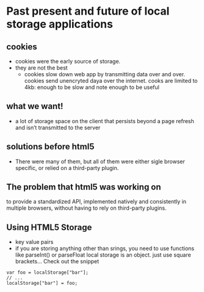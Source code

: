 # Past present and future of local storage applications

## cookies
- cookies were the early source of storage.
- they are not the best
  - cookies slow down web app by transmitting data over and over.
cookies send unencryted daya over the internet.
cooks are limited to 4kb: enough to be slow and note enough to be useful

## what we want!
- a lot of storage space
on the client
that persists beyond a page refresh
and isn’t transmitted to the server

## solutions before html5
- There were many of them, but all of them were either sigle browser specific, or relied on a third-party plugin.

## The problem that html5 was working on
to provide a standardized API, implemented natively and consistently in multiple browsers, without having to rely on third-party plugins.

## Using HTML5 Storage
- key value pairs
- if you are storing anything other than srings, you need to use functions like parseInt() or parseFloat
local storage is an object. just use square brackets... Check out the snippet

```
var foo = localStorage["bar"];
// ...
localStorage["bar"] = foo;
```



